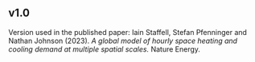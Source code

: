 ## v1.0

Version used in the published paper: Iain Staffell, Stefan Pfenninger and Nathan Johnson (2023). _A global model of hourly space heating and cooling demand at multiple spatial scales._ Nature Energy.
